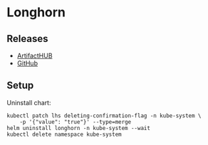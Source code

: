 # Longhorn

## Releases

- [ArtifactHUB](https://artifacthub.io/packages/helm/longhorn/longhorn)
- [GitHub](https://github.com/longhorn/longhorn/releases)

## Setup

Uninstall chart:

```shell
kubectl patch lhs deleting-confirmation-flag -n kube-system \
    -p '{"value": "true"}' --type=merge 
helm uninstall longhorn -n kube-system --wait
kubectl delete namespace kube-system
```
